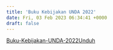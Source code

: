 ```yaml
---
title: 'Buku Kebijakan UNDA 2022'
date: Fri, 03 Feb 2023 06:34:41 +0000
draft: false
---
```


[Buku-Kebijakan-UNDA-2022](https://cloud.unda.ac.id/www/wp-content/uploads/2023/02/Buku-Kebijakan-UNDA-2022.pdf)[Unduh](https://cloud.unda.ac.id/www/wp-content/uploads/2023/02/Buku-Kebijakan-UNDA-2022.pdf)